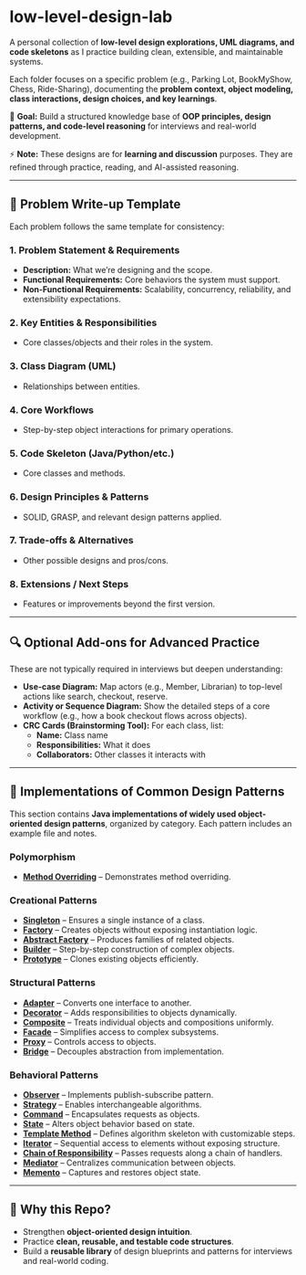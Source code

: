 # low-level-design-lab  

A personal collection of **low-level design explorations, UML diagrams, and code skeletons** as I practice building clean, extensible, and maintainable systems.  

Each folder focuses on a specific problem (e.g., Parking Lot, BookMyShow, Chess, Ride-Sharing), documenting the **problem context, object modeling, class interactions, design choices, and key learnings**.  

📌 **Goal:** Build a structured knowledge base of **OOP principles, design patterns, and code-level reasoning** for interviews and real-world development.  

⚡ **Note:** These designs are for **learning and discussion** purposes. They are refined through practice, reading, and AI-assisted reasoning.  

---

## 📂 Problem Write-up Template 

Each problem follows the same template for consistency:

### 1. Problem Statement & Requirements
- **Description:** What we’re designing and the scope.  
- **Functional Requirements:** Core behaviors the system must support.  
- **Non-Functional Requirements:** Scalability, concurrency, reliability, and extensibility expectations.  

### 2. Key Entities & Responsibilities
- Core classes/objects and their roles in the system.  

### 3. Class Diagram (UML)
- Relationships between entities.

### 4. Core Workflows
- Step-by-step object interactions for primary operations.

### 5. Code Skeleton (Java/Python/etc.)
- Core classes and methods.

### 6. Design Principles & Patterns
- SOLID, GRASP, and relevant design patterns applied.  

### 7. Trade-offs & Alternatives
- Other possible designs and pros/cons.  

### 8. Extensions / Next Steps
- Features or improvements beyond the first version.  

---

## 🔍 Optional Add-ons for Advanced Practice
These are not typically required in interviews but deepen understanding:

- **Use-case Diagram:** Map actors (e.g., Member, Librarian) to top-level actions like search, checkout, reserve.
- **Activity or Sequence Diagram:** Show the detailed steps of a core workflow (e.g., how a book checkout flows across objects).
- **CRC Cards (Brainstorming Tool):** For each class, list:  
  - **Name:** Class name  
  - **Responsibilities:** What it does
  - **Collaborators:** Other classes it interacts with

---

## 🚀 Implementations of Common Design Patterns

This section contains **Java implementations of widely used object-oriented design patterns**, organized by category. Each pattern includes an example file and notes.

### Polymorphism
- **[Method Overriding](./implementations/ood_concepts/polymorphism/MethodOverriding.java)** – Demonstrates method overriding.

### Creational Patterns
- **[Singleton](./implementations/design_patterns/creational_patterns/Singleton/Singleton.java)** – Ensures a single instance of a class.  
- **[Factory](./implementations/design_patterns/creational_patterns/Factory/Factory.java)** – Creates objects without exposing instantiation logic.  
- **[Abstract Factory](./implementations/design_patterns/creational_patterns/AbstractFactory/AbstractFactory.java)** – Produces families of related objects.  
- **[Builder](./implementations/design_patterns/creational_patterns/Builder/Builder.java)** – Step-by-step construction of complex objects.  
- **[Prototype](./implementations/design_patterns/creational_patterns/Prototype/Prototype.java)** – Clones existing objects efficiently.  

### Structural Patterns
- **[Adapter](./implementations/design_patterns/structural_patterns/Adapter/AdapterDemo.java)** – Converts one interface to another.  
- **[Decorator](./implementations/design_patterns/structural_patterns/Decorator/Decorator.java)** – Adds responsibilities to objects dynamically.  
- **[Composite](./implementations/design_patterns/structural_patterns/Composite/Composite.java)** – Treats individual objects and compositions uniformly.  
- **[Facade](./implementations/design_patterns/structural_patterns/Facade/Facade.java)** – Simplifies access to complex subsystems.  
- **[Proxy](./implementations/design_patterns/structural_patterns/Proxy/Proxy.java)** – Controls access to objects.  
- **[Bridge](./implementations/design_patterns/structural_patterns/Bridge/Bridge.java)** – Decouples abstraction from implementation.  

### Behavioral Patterns
- **[Observer](./implementations/design_patterns/behavioral_patterns/Observer/Observer.java)** – Implements publish-subscribe pattern.  
- **[Strategy](./implementations/design_patterns/behavioral_patterns/Strategy/Strategy.java)** – Enables interchangeable algorithms.  
- **[Command](./implementations/design_patterns/behavioral_patterns/Command/Command.java)** – Encapsulates requests as objects.  
- **[State](./implementations/design_patterns/behavioral_patterns/State/State.java)** – Alters object behavior based on state.  
- **[Template Method](./implementations/design_patterns/behavioral_patterns/TemplateMethod/TemplateMethod.java)** – Defines algorithm skeleton with customizable steps.  
- **[Iterator](./implementations/design_patterns/behavioral_patterns/Iterator/Iterator.java)** – Sequential access to elements without exposing structure.  
- **[Chain of Responsibility](./implementations/design_patterns/behavioral_patterns/ChainOfResponsibility/ChainOfResponsibility.java)** – Passes requests along a chain of handlers.  
- **[Mediator](./implementations/design_patterns/behavioral_patterns/Mediator/Mediator.java)** – Centralizes communication between objects.  
- **[Memento](./implementations/design_patterns/behavioral_patterns/Memento/Memento.java)** – Captures and restores object state.

---

## 🚀 Why this Repo?

- Strengthen **object-oriented design intuition**.  
- Practice **clean, reusable, and testable code structures**.  
- Build a **reusable library** of design blueprints and patterns for interviews and real-world coding.
